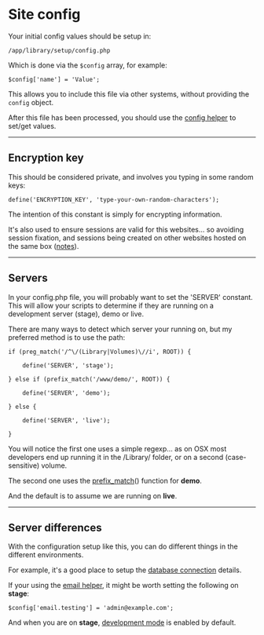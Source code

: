 
# Site config

Your initial config values should be setup in:

	/app/library/setup/config.php

Which is done via the `$config` array, for example:

	$config['name'] = 'Value';

This allows you to include this file via other systems, without providing the `config` object.

After this file has been processed, you should use the [config helper](../../doc/helpers/config.md) to set/get values.

---

## Encryption key

This should be considered private, and involves you typing in some random keys:

	define('ENCRYPTION_KEY', 'type-your-own-random-characters');

The intention of this constant is simply for encrypting information.

It's also used to ensure sessions are valid for this websites... so avoiding session fixation, and sessions being created on other websites hosted on the same box ([notes](http://www.sitepoint.com/notes-on-php-session-security/)).

---

## Servers

In your config.php file, you will probably want to set the 'SERVER' constant. This will allow your scripts to determine if they are running on a development server (stage), demo or live.

There are many ways to detect which server your running on, but my preferred method is to use the path:

	if (preg_match('/^\/(Library|Volumes)\//i', ROOT)) {

		define('SERVER', 'stage');

	} else if (prefix_match('/www/demo/', ROOT)) {

		define('SERVER', 'demo');

	} else {

		define('SERVER', 'live');

	}

You will notice the first one uses a simple regexp... as on OSX most developers end up running it in the /Library/ folder, or on a second (case-sensitive) volume.

The second one uses the [prefix_match](../../doc/system/functions.md)() function for **demo**.

And the default is to assume we are running on **live**.

---

## Server differences

With the configuration setup like this, you can do different things in the different environments.

For example, it's a good place to setup the [database connection](../../doc/system/database.md) details.

If your using the [email helper](../../doc/helpers/email.md), it might be worth setting the following on **stage**:

	$config['email.testing'] = 'admin@example.com';

And when you are on **stage**, [development mode](../../doc/setup/debug.md) is enabled by default.
